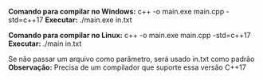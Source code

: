 **Comando para compilar no Windows:**
c++ -o main.exe main.cpp -std=c++17
**Executar:**
./main.exe in.txt

**Comando para compilar no Linux:**
c++ -o main.exe main.cpp -std=c++17
**Executar:**
./main in.txt

Se não passar um arquivo como parâmetro, será usado in.txt como padrão
**Observação:**
Precisa de um compilador que suporte essa versão C++17